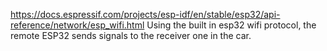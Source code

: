 https://docs.espressif.com/projects/esp-idf/en/stable/esp32/api-reference/network/esp_wifi.html
Using the built in esp32 wifi protocol, the remote ESP32 sends signals to the receiver one in the car.

